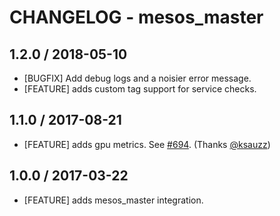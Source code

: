 # CHANGELOG - mesos_master

## 1.2.0 / 2018-05-10

* [BUGFIX] Add debug logs and a noisier error message.
* [FEATURE] adds custom tag support for service checks.

## 1.1.0 / 2017-08-21

* [FEATURE] adds gpu metrics. See [#694][]. (Thanks [@ksauzz][])

## 1.0.0 / 2017-03-22

* [FEATURE] adds mesos_master integration.

<!--- The following link definition list is generated by PimpMyChangelog --->
[#694]: https://github.com/DataDog/integrations-core/issues/694
[@ksauzz]: https://github.com/ksauzz
